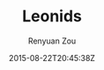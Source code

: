 ---
title: "Leonids"
github: https://github.com/renyuanz/leonids
demo: http://renyuanz.github.io/leonids
author: Renyuan Zou
ssg:
  - Jekyll
cms:
  - No Cms
date: 2015-08-22T20:45:38Z
github_branch: master
description: "A simple and clean two columns Jekyll theme."
stale: true
---